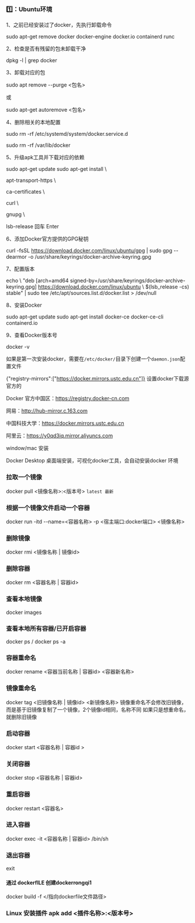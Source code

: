 ### 1️⃣：Ubuntu环境

1、之前已经安装过了docker，先执行卸载命令

sudo apt-get remove docker docker-engine docker.io containerd runc

2、检查是否有残留的包未卸载干净

 dpkg -l | grep docker

3、卸载对应的包

sudo apt remove --purge <包名> 

或

sudo apt-get autoremove <包名>

4、删除相关的本地配置

sudo rm -rf /etc/systemd/system/docker.service.d 

sudo rm -rf /var/lib/docker

5、升级apk工具并下载对应的依赖

sudo apt-get update
sudo apt-get install \    

 apt-transport-https \    

 ca-certificates \     

 curl \    

 gnupg \     

 lsb-release
回车 Enter

6、添加Docker官方提供的GPG秘钥

curl -fsSL https://download.docker.com/linux/ubuntu/gpg | sudo gpg --dearmor -o /usr/share/keyrings/docker-archive-keyring.gpg

7、配置版本

echo \   "deb [arch=amd64 signed-by=/usr/share/keyrings/docker-archive-keyring.gpg] https://download.docker.com/linux/ubuntu \   $(lsb_release -cs) stable" | sudo tee /etc/apt/sources.list.d/docker.list > /dev/null

8、安装Docker

sudo apt-get update
sudo apt-get install docker-ce docker-ce-cli containerd.io

9、查看Docker版本号

docker -v



如果是第一次安装docker，需要在`/etc/docker/`目录下创建一个`daemon.json`配置文件

{"registry-mirrors":["https://docker.mirrors.ustc.edu.cn"]}   设置docker下载源 官方的

Docker 官方中国区：https://registry.docker-cn.com

网易：http://hub-mirror.c.163.com

中国科技大学：https://docker.mirrors.ustc.edu.cn

阿里云：https://y0qd3iq.mirror.aliyuncs.com



window/mac 安装

Docker Desktop 桌面端安装，可视化docker工具，会自动安装docker 环境







### 拉取一个镜像

docker pull  <镜像名称>:<版本号> `latest 最新`



### 根据一个镜像文件启动一个容器

docker run -itd --name=<容器名称> -p <宿主端口:docker端口> <镜像名称>



### 删除镜像

docker rmi <镜像名称 | 镜像id>



### 删除容器

docker rm <容器名称 | 容器id>



### 查看本地镜像

docker images



### 查看本地所有容器/已开启容器

docker ps  /  docker ps -a

### 

### 容器重命名

docker rename <容器当前名称 | 容器id> <容器新名称>



### 镜像重命名

docker tag <旧镜像名称 | 镜像id> <新镜像名称>
镜像重命名不会修改旧镜像，而是基于旧镜像复制了一个镜像，2个镜像id相同，名称不同
如果只是想重命名，就删除旧镜像

### 

### 启动容器

docker start <容器名称 | 容器id >



### 关闭容器

docker stop <容器名称 | 容器id>



### 重启容器

docker restart <容器名>



### 进入容器

docker exec -it <容器名称 | 容器id> /bin/sh

 

### 退出容器

exit



#### 通过 dockerfILE  创建dockerrongqi1 

 docker build -f </指向dockerfile文件路径>





### Linux 安装插件 apk add <插件名称>:<版本号>
